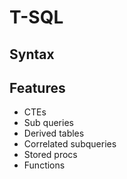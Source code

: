 # T-SQL 

## Syntax

## Features
- CTEs
- Sub queries
- Derived tables
- Correlated subqueries
- Stored procs
- Functions
